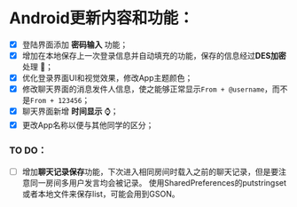 # Android更新内容和功能：
- [x] 登陆界面添加 **密码输入** 功能；
- [x] 增加在本地保存上一次登录信息并自动填充的功能，保存的信息经过**DES加密**处理 :key:；
- [x] 优化登录界面UI和视觉效果，修改App主题颜色；
- [x] 修改聊天界面的消息发件人信息，使之能够正常显示`From + @username`，而不是`From + 123456`；
- [x] 聊天界面新增 **时间显示** :watch:；
- [x] 更改App名称以便与其他同学的区分；

### TO DO：
- [ ] 增加**聊天记录保存**功能，下次进入相同房间时载入之前的聊天记录，但是要注意同一房间多用户发言均会被记录。
使用SharedPreferences的putstringset或者本地文件来保存list，可能会用到GSON。
